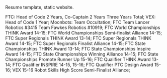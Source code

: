 Resume template, static website.




FTC: Head of Code 2 Years,   Co-Captain 2 Years  Three Years Total;
        VEX: Head of Code 1 Year;
        Moonbots: Team Occultation;
        FTC Team Lancer Robotics #3415  Team Fawkes Robotics #10919;
        FTC World Championships  THINK Award 14-15;
        FTC World Championships  Semi-finalist Alliance 14-15;
        FTC Super Regionals  THINK Award 13-14;
        FTC Super Regionals  THINK Award 14-15;
        FTC Super Regionals  Finalist Alliance 14-15;
        FTC State Championships  THINK Award 13-14;
        FTC State Championships  Inspire Award 14-15;
        FTC State Championships  Winning Alliance 14-15;
        FTC State Championships  Promote Runner Up 15-16;
        FTC Qualifier  THINK Award 13-14;
        FTC Qualifier  INSPIRE 14-15, 15-16;
        FTC Qualifier  PTC Design Award 15-16;
        VEX 15-16  Robot Skills High Score  Semi-Finalist Alliance;